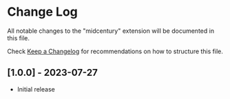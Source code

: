 # Change Log

All notable changes to the "midcentury" extension will be documented in this file.

Check [Keep a Changelog](http://keepachangelog.com/) for recommendations on how to structure this file.

## [1.0.0] - 2023-07-27

- Initial release
